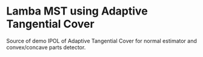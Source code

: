 # Lamba MST using Adaptive Tangential Cover

Source of demo IPOL of Adaptive Tangential Cover for normal estimator and convex/concave parts detector.
